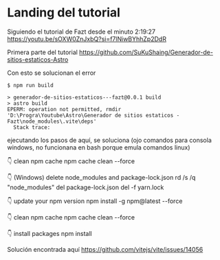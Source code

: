 # Landing del tutorial

Siguiendo el tutorial de Fazt desde el minuto 2:19:27
https://youtu.be/sOXW0ZnJxbQ?si=f7lNiwBYhhZp2DdR

Primera parte del tutorial
https://github.com/SuKuShaing/Generador-de-sitios-estaticos-Astro



Con esto se solucionan el error
```
$ npm run build

> generador-de-sitios-estaticos---fazt@0.0.1 build
> astro build
EPERM: operation not permitted, rmdir 'D:\Progra\Youtube\Astro\Generador de sitios estaticos - Fazt\node_modules\.vite\deps'
  Stack trace:

```

ejecutando los pasos de aquí, se soluciona (ojo comandos para consola windows, no funcionana en bash porque emula comandos linux)

👇️ clean npm cache
npm cache clean --force

👇️ (Windows) delete node_modules and package-lock.json
rd /s /q "node_modules"
del package-lock.json
del -f yarn.lock

👇️ update your npm version
npm install -g npm@latest --force

👇️ clean npm cache
npm cache clean --force

👇️ install packages
npm install


Solución encontrada aquí
https://github.com/vitejs/vite/issues/14056